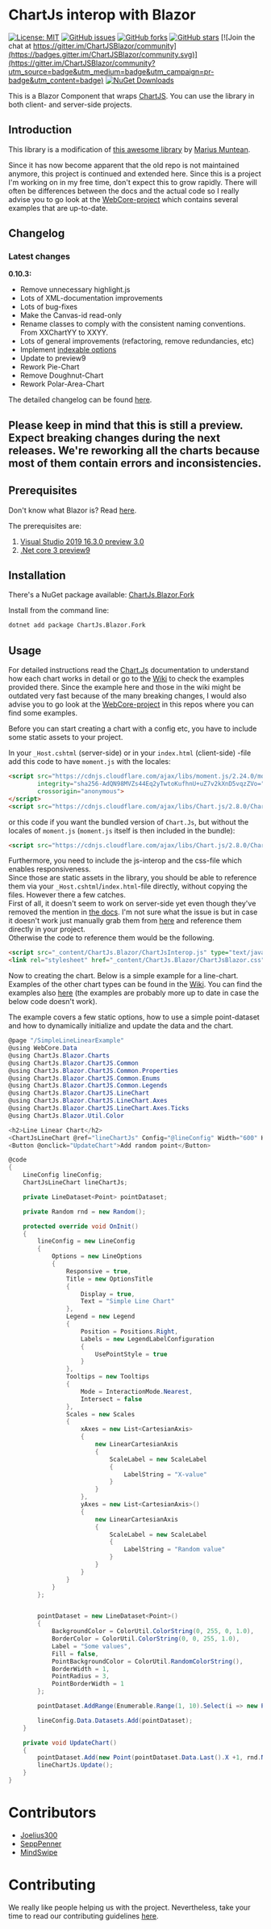 # ChartJs interop with Blazor

[![License: MIT](https://img.shields.io/badge/License-MIT-yellow.svg)](https://github.com/Joelius300/ChartJSBlazor/blob/master/LICENSE.md)
[![GitHub issues](https://img.shields.io/github/issues/Joelius300/ChartJSBlazor.svg)](https://github.com/Joelius300/ChartJSBlazor/issues)
[![GitHub forks](https://img.shields.io/github/forks/Joelius300/ChartJSBlazor.svg)](https://github.com/Joelius300/ChartJSBlazor/network)
[![GitHub stars](https://img.shields.io/github/stars/Joelius300/ChartJSBlazor.svg)](https://github.com/Joelius300/ChartJSBlazor/stargazers)
[![Join the chat at https://gitter.im/ChartJSBlazor/community](https://badges.gitter.im/ChartJSBlazor/community.svg)](https://gitter.im/ChartJSBlazor/community?utm_source=badge&utm_medium=badge&utm_campaign=pr-badge&utm_content=badge)
[![NuGet Downloads](https://img.shields.io/nuget/dt/ChartJs.Blazor.Fork.svg)](https://www.nuget.org/packages/ChartJs.Blazor.Fork/)

This is a Blazor Component that wraps [ChartJS](https://github.com/chartjs/Chart.js).
You can use the library in both client- and server-side projects.

## Introduction

This library is a modification of [this awesome library](https://github.com/mariusmuntean/ChartJs.Blazor) by [Marius Muntean](https://github.com/mariusmuntean/). 

Since it has now become apparent that the old repo is not maintained anymore, this project is continued and extended here. Since this is a project I'm working on in my free time, don't expect this to grow rapidly. There will often be differences between the docs and the actual code so I really advise you to go look at the [WebCore-project](https://github.com/Joelius300/ChartJSBlazor/tree/master/WebCore) which contains several examples that are up-to-date.

## Changelog

### Latest changes
**0.10.3:**

* Remove unnecessary highlight.js
* Lots of XML-documentation improvements
* Lots of bug-fixes
* Make the Canvas-id read-only
* Rename classes to comply with the consistent naming conventions. From XXChartYY to XXYY.
* Lots of general improvements (refactoring, remove redundancies, etc)
* Implement [indexable options](https://www.chartjs.org/docs/latest/general/options.html#indexable-options)
* Update to preview9
* Rework Pie-Chart
* Remove Doughnut-Chart
* Rework Polar-Area-Chart

The detailed changelog can be found [here](https://github.com/Joelius300/ChartJSBlazor/blob/master/CHANGELOG.md).

## Please keep in mind that this is still a preview. Expect breaking changes during the next releases. We're reworking all the charts because most of them contain errors and inconsistencies.

## Prerequisites

Don't know what Blazor is? Read [here](https://dotnet.microsoft.com/apps/aspnet/web-apps/client).

The prerequisites are:

1. [Visual Studio 2019 16.3.0 preview 3.0](https://visualstudio.microsoft.com/de/vs/preview/)
2. [.Net core 3 preview9](https://dotnet.microsoft.com/download/dotnet-core/3.0)


## Installation

There's a NuGet package available: [ChartJs.Blazor.Fork](https://www.nuget.org/packages/ChartJs.Blazor.Fork/)

Install from the command line:

```bash
dotnet add package ChartJs.Blazor.Fork
```

## Usage

For detailed instructions read the [Chart.Js](https://www.chartjs.org/docs/latest/charts/) documentation to understand how each chart works in detail or go to the [Wiki](https://github.com/Joelius300/ChartJSBlazor/wiki) to check the examples provided there. Since the example here and those in the wiki might be outdated very fast because of the many breaking changes, I would also advise you to go look at the [WebCore-project](https://github.com/Joelius300/ChartJSBlazor/tree/master/WebCore) in this repos where you can find some examples.  

Before you can start creating a chart with a config etc, you have to include some static assets to your project.

In your `_Host.cshtml` (server-side) or in your `index.html` (client-side) -file add this code to have `moment.js` with the locales:

```html
<script src="https://cdnjs.cloudflare.com/ajax/libs/moment.js/2.24.0/moment-with-locales.min.js"
        integrity="sha256-AdQN98MVZs44Eq2yTwtoKufhnU+uZ7v2kXnD5vqzZVo="
        crossorigin="anonymous">
</script>
<script src="https://cdnjs.cloudflare.com/ajax/libs/Chart.js/2.8.0/Chart.min.js"></script>
```

or this code if you want the bundled version of `Chart.Js`, but without the locales of `moment.js` (`moment.js` itself is then included in the bundle):

```html
<script src="https://cdnjs.cloudflare.com/ajax/libs/Chart.js/2.8.0/Chart.bundle.min.js"></script> <!--Contains moment.js for time axis-->
```

Furthermore, you need to include the js-interop and the css-file which enables responsiveness.  
Since those are static assets in the library, you should be able to reference them via your `_Host.cshtml`/`index.html`-file directly, without copying the files. However there a few catches.  
First of all, it doesn't seem to work on server-side yet even though they've removed the mention in [the docs](https://docs.microsoft.com/de-de/aspnet/core/razor-pages/ui-class?view=aspnetcore-3.0&tabs=visual-studio). I'm not sure what the issue is but in case it doesn't work just manually grab them from [here](https://github.com/Joelius300/ChartJSBlazor/tree/master/ChartJs.Blazor/wwwroot) and reference them directly in your project.  
Otherwise the code to reference them would be the following.
```html
<script src="_content/ChartJs.Blazor/ChartJsInterop.js" type="text/javascript" language="javascript"></script>
<link rel="stylesheet" href="_content/ChartJs.Blazor/ChartJsBlazor.css" />
```

Now to creating the chart. Below is a simple example for a line-chart. Examples of the other chart types can be found in the [Wiki](https://github.com/Joelius300/ChartJSBlazor/wiki/Chart-types). You can find the examples also [here](https://github.com/Joelius300/ChartJSBlazor/blob/master/WebCore/Pages/) (the examples are probably more up to date in case the below code doesn't work).

The example covers a few static options, how to use a simple point-dataset and how to dynamically initialize and update the data and the chart.  

```csharp
@page "/SimpleLineLinearExample"
@using WebCore.Data
@using ChartJs.Blazor.Charts
@using ChartJs.Blazor.ChartJS.Common
@using ChartJs.Blazor.ChartJS.Common.Properties
@using ChartJs.Blazor.ChartJS.Common.Enums
@using ChartJs.Blazor.ChartJS.Common.Legends
@using ChartJs.Blazor.ChartJS.LineChart
@using ChartJs.Blazor.ChartJS.LineChart.Axes
@using ChartJs.Blazor.ChartJS.LineChart.Axes.Ticks
@using ChartJs.Blazor.Util.Color

<h2>Line Linear Chart</h2>
<ChartJsLineChart @ref="lineChartJs" Config="@lineConfig" Width="600" Height="300" />
<Button @onclick="UpdateChart">Add random point</Button>

@code
{
    LineConfig lineConfig;
    ChartJsLineChart lineChartJs;

    private LineDataset<Point> pointDataset;

    private Random rnd = new Random();

    protected override void OnInit()
    {
        lineConfig = new LineConfig
        {
            Options = new LineOptions
            {
                Responsive = true,
                Title = new OptionsTitle
                {
                    Display = true,
                    Text = "Simple Line Chart"
                },
                Legend = new Legend
                {
                    Position = Positions.Right,
                    Labels = new LegendLabelConfiguration
                    {
                        UsePointStyle = true
                    }
                },
                Tooltips = new Tooltips
                {
                    Mode = InteractionMode.Nearest,
                    Intersect = false
                },
                Scales = new Scales
                {
                    xAxes = new List<CartesianAxis>
                    {
                        new LinearCartesianAxis
                        {
                            ScaleLabel = new ScaleLabel
                            {
                                LabelString = "X-value"
                            }
                        }
                    },
                    yAxes = new List<CartesianAxis>()
                    {
                        new LinearCartesianAxis
                        {
                            ScaleLabel = new ScaleLabel
                            {
                                LabelString = "Random value"
                            }
                        }
                    }
                }
            }
        };


        pointDataset = new LineDataset<Point>()
        {
            BackgroundColor = ColorUtil.ColorString(0, 255, 0, 1.0),
            BorderColor = ColorUtil.ColorString(0, 0, 255, 1.0),
            Label = "Some values",
            Fill = false,
            PointBackgroundColor = ColorUtil.RandomColorString(),
            BorderWidth = 1,
            PointRadius = 3,
            PointBorderWidth = 1
        };

        pointDataset.AddRange(Enumerable.Range(1, 10).Select(i => new Point(i, rnd.Next(30))));

        lineConfig.Data.Datasets.Add(pointDataset);
    }

    private void UpdateChart()
    {
        pointDataset.Add(new Point(pointDataset.Data.Last().X +1, rnd.Next(rnd.Next(50))));
        lineChartJs.Update();
    }
}
```

# Contributors
* [Joelius300](https://github.com/Joelius300)
* [SeppPenner](https://github.com/SeppPenner)
* [MindSwipe](https://github.com/MindSwipe)

# Contributing
We really like people helping us with the project. Nevertheless, take your time to read our contributing guidelines [here](https://github.com/Joelius300/ChartJSBlazor/blob/master/CONTRIBUTING.md).
